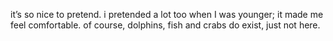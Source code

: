 it’s so nice to pretend. i pretended a lot too when I was younger; it made me feel comfortable. of course, dolphins, fish and crabs do exist, just not here. 
